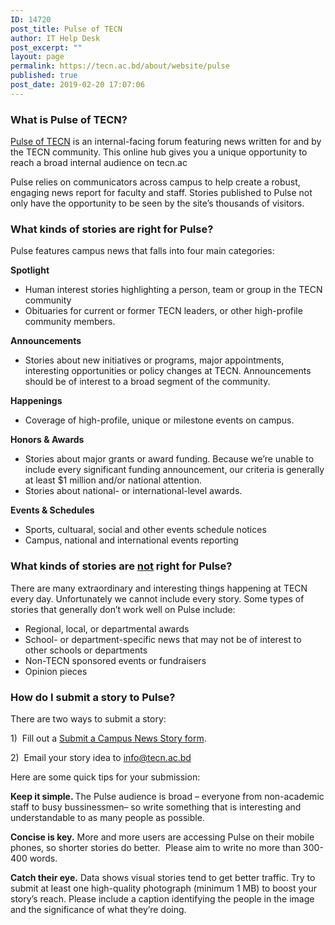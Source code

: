 ```yaml
---
ID: 14720
post_title: Pulse of TECN
author: IT Help Desk
post_excerpt: ""
layout: page
permalink: https://tecn.ac.bd/about/website/pulse
published: true
post_date: 2019-02-20 17:07:06
---
```

<h3 class="page-title">What is Pulse of TECN?</h3>
<div class="region region-content"><article class="node node-page " role="article">
<div class="content">
<div class="field field-name-body field-type-text-with-summary">
<div class="field-item even">

<a href="/news">Pulse of TECN</a> is an internal-facing forum featuring news written for and by the TECN community. This online hub gives you a unique opportunity to reach a broad internal audience on tecn.ac

Pulse relies on communicators across campus to help create a robust, engaging news report for faculty and staff. Stories published to Pulse not only have the opportunity to be seen by the site’s thousands of visitors.
<h3>What kinds of stories are right for Pulse?</h3>
Pulse features campus news that falls into four main categories:

<strong>Spotlight</strong>
<ul>
 	<li>Human interest stories highlighting a person, team or group in the TECN community</li>
 	<li>Obituaries for current or former TECN leaders, or other high-profile community members.</li>
</ul>
<strong>Announcements</strong>
<ul>
 	<li>Stories about new initiatives or programs, major appointments, interesting opportunities or policy changes at TECN. Announcements should be of interest to a broad segment of the community.</li>
</ul>
<strong>Happenings</strong>
<ul>
 	<li>Coverage of high-profile, unique or milestone events on campus.</li>
</ul>
<strong>Honors &amp; Awards</strong>
<ul>
 	<li>Stories about major grants or award funding. Because we’re unable to include every significant funding announcement, our criteria is generally at least $1 million and/or national attention.</li>
 	<li>Stories about national- or international-level awards.</li>
</ul>
<strong>Events &amp; Schedules<em>
</em></strong>
<ul>
 	<li>Sports, cultuaral, social and other events schedule notices</li>
 	<li>Campus, national and international events reporting</li>
</ul>
<h3>What kinds of stories are <u>not</u> right for Pulse?</h3>
There are many extraordinary and interesting things happening at TECN every day. Unfortunately we cannot include every story. Some types of stories that generally don’t work well on Pulse include:
<ul>
 	<li>Regional, local, or departmental awards</li>
 	<li>School- or department-specific news that may not be of interest to other schools or departments</li>
 	<li>Non-TECN sponsored events or fundraisers</li>
 	<li>Opinion pieces</li>
</ul>
<h3>How do I submit a story to Pulse?</h3>
There are two ways to submit a story:

1)  Fill out a <a href="/pulse/submit">Submit a Campus News Story form</a>.

2)  Email your story idea to <a href="http://info@tecn.ac.bd">info@tecn.ac.bd</a>

Here are some quick tips for your submission:

<strong>Keep it simple. </strong>The Pulse audience is broad – everyone from non-academic staff to busy bussinessmen– so write something that is interesting and understandable to as many people as possible.

<strong>Concise is key.</strong> More and more users are accessing Pulse on their mobile phones, so shorter stories do better.  Please aim to write no more than 300-400 words.

<strong>Catch their eye.</strong> Data shows visual stories tend to get better traffic. Try to submit at least one high-quality photograph (minimum 1 MB) to boost your story’s reach. Please include a caption identifying the people in the image and the significance of what they’re doing.

</div>
</div>
</div>
</article></div>